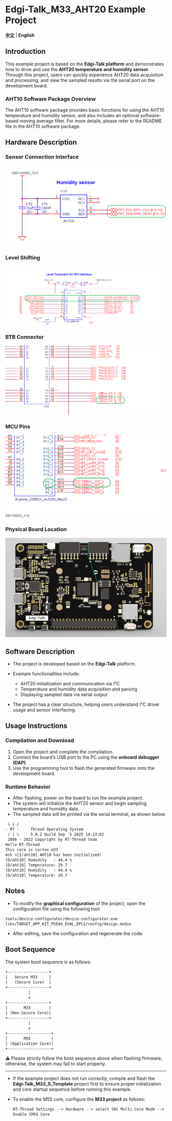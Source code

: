 # Edgi-Talk_M33_AHT20 Example Project

[**中文**](./README_zh.md) | **English**

## Introduction

This example project is based on the **Edgi-Talk platform** and demonstrates how to drive and use the **AHT20 temperature and humidity sensor**.
Through this project, users can quickly experience AHT20 data acquisition and processing, and view the sampled results via the serial port on the development board.

### AHT10 Software Package Overview

The AHT10 software package provides basic functions for using the AHT10 temperature and humidity sensor, and also includes an optional software-based moving average filter.
For more details, please refer to the README file in the AHT10 software package.

## Hardware Description

### Sensor Connection Interface

![alt text](figures/1.png)

### Level Shifting

![alt text](figures/2.png)

### BTB Connector

![alt text](figures/3.png)

### MCU Pins

![alt text](figures/4.png)

### Physical Board Location

![alt text](figures/5.png)

## Software Description

* The project is developed based on the **Edgi-Talk** platform.

* Example functionalities include:

  * AHT20 initialization and communication via I²C
  * Temperature and humidity data acquisition and parsing
  * Displaying sampled data via serial output

* The project has a clear structure, helping users understand I²C driver usage and sensor interfacing.

## Usage Instructions

### Compilation and Download

1. Open the project and complete the compilation.
2. Connect the board’s USB port to the PC using the **onboard debugger (DAP)**.
3. Use the programming tool to flash the generated firmware onto the development board.

### Runtime Behavior

* After flashing, power on the board to run the example project.
* The system will initialize the AHT20 sensor and begin sampling temperature and humidity data.
* The sampled data will be printed via the serial terminal, as shown below:

```
 \ | /
- RT -     Thread Operating System
 / | \     5.0.2 build Sep  5 2025 14:13:02
 2006 - 2022 Copyright by RT-Thread team
Hello RT-Thread
This core is cortex-m33
msh >[I/aht10] AHT10 has been initialized!
[D/aht10] Humidity   : 44.4 %
[D/aht10] Temperature: 29.7
[D/aht10] Humidity   : 44.4 %
[D/aht10] Temperature: 29.7
```

## Notes

* To modify the **graphical configuration** of the project, open the configuration file using the following tool:

```
tools/device-configurator/device-configurator.exe
libs/TARGET_APP_KIT_PSE84_EVAL_EPC2/config/design.modus
```

* After editing, save the configuration and regenerate the code.

## Boot Sequence

The system boot sequence is as follows:

```
+------------------+
|   Secure M33     |
|   (Secure Core)  |
+------------------+
          |
          v
+------------------+
|       M33        |
| (Non-Secure Core)|
+------------------+
          |
          v
+-------------------+
|       M55         |
| (Application Core)|
+-------------------+
```

⚠️ Please strictly follow the boot sequence above when flashing firmware; otherwise, the system may fail to start properly.

---

* If the example project does not run correctly, compile and flash the **Edgi-Talk_M33_S_Template** project first to ensure proper initialization and core startup sequence before running this example.
* To enable the M55 core, configure the **M33 project** as follows:

  ```
  RT-Thread Settings --> Hardware --> select SOC Multi Core Mode --> Enable CM55 Core
  ```
